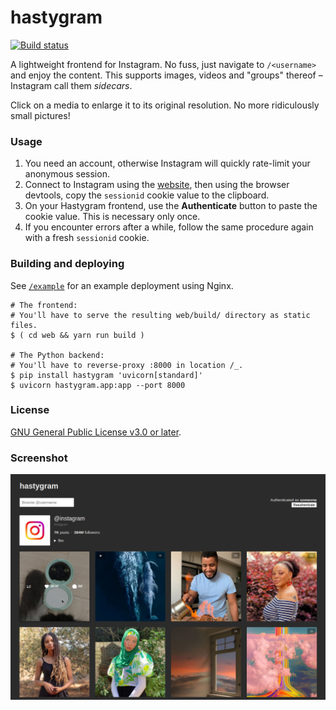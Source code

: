 # hastygram
 
[![Build status](https://github.com/Zopieux/hastygram/workflows/Package/badge.svg)](https://github.com/Zopieux/hastygram/actions)

A lightweight frontend for Instagram. No fuss, just navigate to `/<username>` and enjoy the content.
This supports images, videos and "groups" thereof – Instagram call them *sidecars*.

Click on a media to enlarge it to its original resolution. No more ridiculously small pictures!

### Usage

1. You need an account, otherwise Instagram will quickly rate-limit your anonymous session.
2. Connect to Instagram using the [website](https://instagram.com), then using the browser devtools, copy the `sessionid` 
   cookie value to the clipboard.
3. On your Hastygram frontend, use the **Authenticate** button to paste the cookie value. This is necessary only once.
4. If you encounter errors after a while, follow the same procedure again with a fresh `sessionid` cookie.

### Building and deploying

See [`/example`](/example) for an example deployment using Nginx. 

```shell
# The frontend:
# You'll have to serve the resulting web/build/ directory as static files.
$ ( cd web && yarn run build )

# The Python backend:
# You'll have to reverse-proxy :8000 in location /_.
$ pip install hastygram 'uvicorn[standard]'
$ uvicorn hastygram.app:app --port 8000
```

### License

[GNU General Public License v3.0 or later](https://spdx.org/licenses/GPL-3.0-or-later.html).

### Screenshot

![screenshot](.github/screenshot.jpeg)
